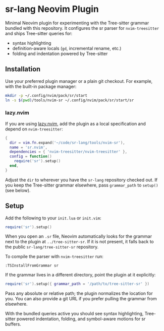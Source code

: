 # sr-lang Neovim Plugin

Minimal Neovim plugin for experimenting with the Tree-sitter grammar bundled with this repository. It configures the sr parser for
`nvim-treesitter` and ships Tree-sitter queries for:

- syntax highlighting
- definition-aware locals (`gd`, incremental rename, etc.)
- folding and indentation powered by Tree-sitter

## Installation

Use your preferred plugin manager or a plain git checkout. For example, with the built-in package manager:

```bash
mkdir -p ~/.config/nvim/pack/sr/start
ln -s $(pwd)/tools/nvim-sr ~/.config/nvim/pack/sr/start/sr
```

### lazy.nvim

If you are using [lazy.nvim](https://github.com/folke/lazy.nvim), add the plugin as a local specification and depend on
`nvim-treesitter`:

```lua
{
  dir = vim.fn.expand('~/code/sr-lang/tools/nvim-sr'),
  name = 'sr.nvim',
  dependencies = { 'nvim-treesitter/nvim-treesitter' },
  config = function()
    require('sr').setup()
  end,
}
```

Adjust the `dir` to wherever you have the `sr-lang` repository checked out. If you keep the Tree-sitter grammar elsewhere, pass `grammar_path` to `setup()` (see below).

## Setup

Add the following to your `init.lua` or `init.vim`:

```lua
require('sr').setup()
```

When you open an `.sr` file, Neovim automatically looks for the grammar next to the plugin at `../tree-sitter-sr`. If it is not present, it falls back to the public `sr-lang/tree-sitter-sr` repository.

To compile the parser with `nvim-treesitter` run:

```vim
:TSInstallFromGrammar sr
```

If the grammar lives in a different directory, point the plugin at it explicitly:

```lua
require('sr').setup({ grammar_path = '/path/to/tree-sitter-sr' })
```

Pass any absolute or relative path; the plugin normalizes the location for you. You can also provide a git URL if you prefer pulling the grammar from elsewhere.

With the bundled queries active you should see syntax highlighting, Tree-sitter powered indentation, folding, and symbol-aware motions for sr buffers.

